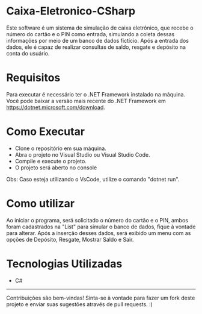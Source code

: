 # Caixa-Eletronico-CSharp
Este software é um sistema de simulação de caixa eletrônico, que recebe o número do cartão e o PIN como entrada, simulando a coleta dessas informações por meio de um banco de dados fictício. Após a entrada dos dados, ele é capaz de realizar consultas de saldo, resgate e depósito na conta do usuário.

# Requisitos
Para executar é necessário ter o .NET Framework instalado na máquina. Você pode baixar a versão mais recente do .NET Framework em https://dotnet.microsoft.com/download.

# Como Executar
- Clone o repositório em sua máquina.
- Abra o projeto no Visual Studio ou Visual Studio Code.
- Compile e execute o projeto.
- O projeto será aberto no console

Obs: Caso esteja utilizando o VsCode, utilize o comando "dotnet run".

# Como utilizar
Ao iniciar o programa, será solicitado o número do cartão e o PIN, ambos foram cadastrados na "List<titularCartao>" para simular o banco de dados, fique à vontade para alterar. Após a inserção desses dados, será exibido um menu com as opções de Depósito, Resgate, Mostrar Saldo e Sair.

# Tecnologias Utilizadas
- C#
______

Contribuições são bem-vindas! Sinta-se à vontade para fazer um fork deste projeto e enviar suas sugestões através de pull requests. :)
